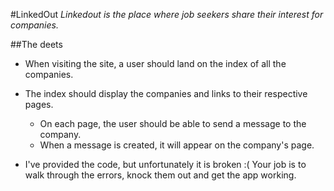 #LinkedOut
_Linkedout is the place where job seekers share their interest for companies._

##The deets
- When visiting the site, a user should land on the index of all the companies. 
- The index should display the companies and links to their respective pages.
	- On each page, the user should be able to send a message to the company.
	- When a message is created, it will appear on the company's page.

- I've provided the code, but unfortunately it is broken :( 
Your job is to walk through the errors, knock them out and get the app working.

